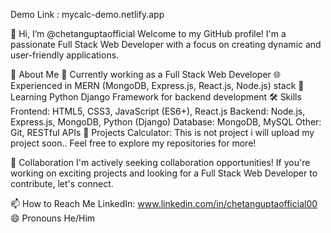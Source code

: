 Demo Link : mycalc-demo.netlify.app

👋 Hi, I’m @chetanguptaofficial
Welcome to my GitHub profile! I'm a passionate Full Stack Web Developer with a focus on creating dynamic and user-friendly applications.

👀 About Me
💼 Currently working as a Full Stack Web Developer
🌐 Experienced in MERN (MongoDB, Express.js, React.js, Node.js) stack
🐍 Learning Python Django Framework for backend development
🛠️ Skills
Frontend: HTML5, CSS3, JavaScript (ES6+), React.js
Backend: Node.js, Express.js, MongoDB, Python (Django)
Database: MongoDB, MySQL
Other: Git, RESTful APIs
🚀 Projects
Calculator: This is not project i will upload my project soon..
Feel free to explore my repositories for more!

💬 Collaboration
I'm actively seeking collaboration opportunities! If you're working on exciting projects and looking for a Full Stack Web Developer to contribute, let's connect.

📫 How to Reach Me
LinkedIn: www.linkedin.com/in/chetanguptaofficial00
😄 Pronouns
He/Him

